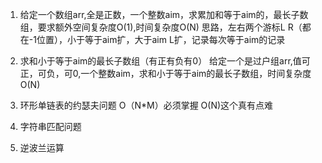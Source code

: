 1. 给定一个数组arr,全是正数，一个整数aim，求累加和等于aim的，最长子数组，要求额外空间复杂度O(1),时间复杂度O(N)
    思路，左右两个游标L R（都在-1位置），小于等于aim扩，大于aim L扩，记录每次等于aim的记录
    
   
2. 求和小于等于aim的最长子数组（有正有负有0）
   给定一个是过户组arr,值可正，可负，可0,一个整数aim，求和小于等于aim的最长子数组，时间复杂度O(N)
   

    
3. 环形单链表的约瑟夫问题
   O（N*M）必须掌握
   O(N)这个真有点难
   
   
4. 字符串匹配问题
 
 
5. 逆波兰运算